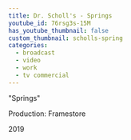 ```yaml
---
title: Dr. Scholl's - Springs
youtube_id: 76rsg3s-15M
has_youtube_thumbnail: false
custom_thumbnail: scholls-spring
categories:
  - broadcast
  - video
  - work
  - tv commercial
---
```


"Springs"

Production: Framestore

2019
